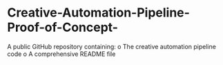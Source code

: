 # Creative-Automation-Pipeline-Proof-of-Concept-
A public GitHub repository containing: o The creative automation pipeline code o A comprehensive README file
